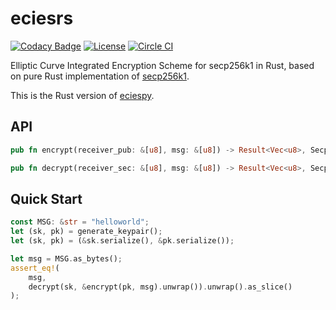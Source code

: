 # eciesrs

[![Codacy Badge](https://api.codacy.com/project/badge/Grade/1c6d6ed949dd4836ab97421039e8be75)](https://www.codacy.com/app/ecies/rs)
[![License](https://img.shields.io/github/license/ecies/rs.svg)](https://github.com/ecies/rs)
[![Circle CI](https://img.shields.io/circleci/project/ecies/rs/master.svg)](https://circleci.com/gh/ecies/rs)

Elliptic Curve Integrated Encryption Scheme for secp256k1 in Rust, based on pure Rust implementation of [secp256k1](https://crates.io/crates/libsecp256k1).

This is the Rust version of [eciespy](https://github.com/ecies/py).

## API

```rust
pub fn encrypt(receiver_pub: &[u8], msg: &[u8]) -> Result<Vec<u8>, SecpError>
```

```rust
pub fn decrypt(receiver_sec: &[u8], msg: &[u8]) -> Result<Vec<u8>, SecpError>
```

## Quick Start

```rust
const MSG: &str = "helloworld";
let (sk, pk) = generate_keypair();
let (sk, pk) = (&sk.serialize(), &pk.serialize());

let msg = MSG.as_bytes();
assert_eq!(
    msg,
    decrypt(sk, &encrypt(pk, msg).unwrap()).unwrap().as_slice()
);
```
